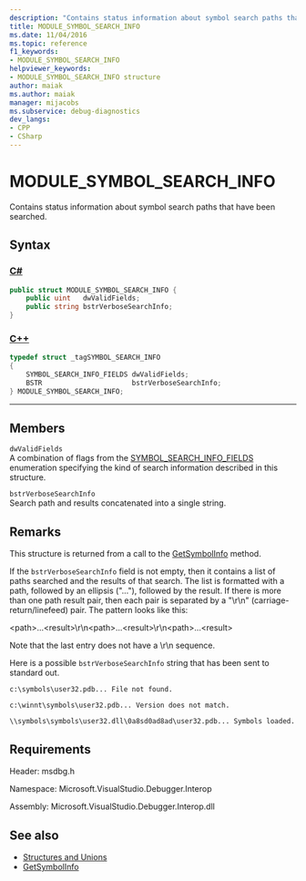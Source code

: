 ```yaml
---
description: "Contains status information about symbol search paths that have been searched."
title: MODULE_SYMBOL_SEARCH_INFO
ms.date: 11/04/2016
ms.topic: reference
f1_keywords:
- MODULE_SYMBOL_SEARCH_INFO
helpviewer_keywords:
- MODULE_SYMBOL_SEARCH_INFO structure
author: maiak
ms.author: maiak
manager: mijacobs
ms.subservice: debug-diagnostics
dev_langs:
- CPP
- CSharp
---
```

# MODULE_SYMBOL_SEARCH_INFO

Contains status information about symbol search paths that have been searched.

## Syntax

### [C#](#tab/csharp)
```csharp
public struct MODULE_SYMBOL_SEARCH_INFO {
    public uint   dwValidFields;
    public string bstrVerboseSearchInfo;
}
```
### [C++](#tab/cpp)
```cpp
typedef struct _tagSYMBOL_SEARCH_INFO
{
    SYMBOL_SEARCH_INFO_FIELDS dwValidFields;
    BSTR                      bstrVerboseSearchInfo;
} MODULE_SYMBOL_SEARCH_INFO;
```
---

## Members

`dwValidFields`\
A combination of flags from the [SYMBOL_SEARCH_INFO_FIELDS](../../../extensibility/debugger/reference/symbol-search-info-fields.md) enumeration specifying the kind of search information described in this structure.

`bstrVerboseSearchInfo`\
Search path and results concatenated into a single string.

## Remarks

This structure is returned from a call to the [GetSymbolInfo](../../../extensibility/debugger/reference/idebugmodule3-getsymbolinfo.md) method.

If the `bstrVerboseSearchInfo` field is not empty, then it contains a list of paths searched and the results of that search. The list is formatted with a path, followed by an ellipsis ("..."), followed by the result. If there is more than one path result pair, then each pair is separated by a "\r\n" (carriage-return/linefeed) pair. The pattern looks like this:

\<path>...\<result>\r\n\<path>...\<result>\r\n\<path>...\<result>

Note that the last entry does not have a \r\n sequence.

Here is a possible `bstrVerboseSearchInfo` string that has been sent to standard out.

`c:\symbols\user32.pdb... File not found.`

`c:\winnt\symbols\user32.pdb... Version does not match.`

`\\symbols\symbols\user32.dll\0a8sd0ad8ad\user32.pdb... Symbols loaded.`

## Requirements

Header: msdbg.h

Namespace: Microsoft.VisualStudio.Debugger.Interop

Assembly: Microsoft.VisualStudio.Debugger.Interop.dll

## See also

- [Structures and Unions](../../../extensibility/debugger/reference/structures-and-unions.md)
- [GetSymbolInfo](../../../extensibility/debugger/reference/idebugmodule3-getsymbolinfo.md)

